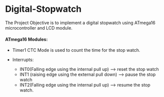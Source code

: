# Digital-Stopwatch
 The Project Objective is to implement a digital stopwatch using ATmega16 microcontroller and LCD module.
 
 #### ATmega16 Modules:
 - Timer1 CTC Mode is used to count the time for the stop watch.

 - Interrupts:
   - INT0(Falling edge using the internal pull up) --> reset the stop watch
   - INT1 (raising edge using the external pull down) --> pause the stop watch
   - INT2(Falling edge using the internal pull up) --> resume the stop watch.
